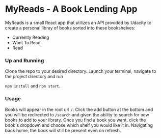 # MyReads - A Book Lending App

MyReads is a small React app that utilizes an API provided by Udacity to create a
personal libray of books sorted into these bookshelves:

* Currently Reading
* Want To Read
* Read

### Up and Running

Clone the repo to your desired directory. Launch your terminal, navigate to the project directory and run 

`npm install` and `npm start`.

### Usage

Books will appear in the root url `/`. Click the add button at the bottom and you will be redirected to `/search` and 
given the ability to search for new books to add to your library. Once you find a book you want, click the 
book's dropdown and choose which shelf you would like it in. Navigating back home, the book will still be present even on refresh.
